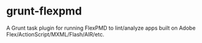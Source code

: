 grunt-flexpmd
=============

A Grunt task plugin for running FlexPMD to lint/analyze apps built on Adobe Flex/ActionScript/MXML/Flash/AIR/etc.
